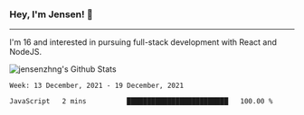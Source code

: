 ### Hey, I'm Jensen! 👋

---

I'm 16 and interested in pursuing full-stack development with React and NodeJS.

![jensenzhng's Github Stats](https://github-readme-stats.vercel.app/api?username=jensenzhng&theme=dark&show_icons=true&count_private=true&include_all_commits=true)

<!--START_SECTION:waka-->
```text
Week: 13 December, 2021 - 19 December, 2021

JavaScript   2 mins          █████████████████████████   100.00 % 
```
<!--END_SECTION:waka-->
